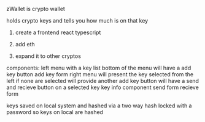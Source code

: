 zWallet is crypto wallet

holds crypto keys and tells you how much is on that key

1. create a frontend react typescript

2. add eth

3. expand it to other cryptos

components:
    left menu with a key list
    bottom of the menu will have a add key button
    add key form
    right menu will present the key selected from the left if none are selected will provide another add key button
    will have a send and recieve button on a selected key
    key info component
    send form
    recieve form


keys saved on local system and hashed via a two way hash locked with a password so keys on local are hashed

